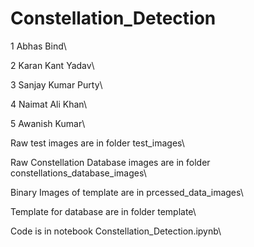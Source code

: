 # Constellation_Detection
1 Abhas Bind\

2 Karan Kant Yadav\

3 Sanjay Kumar Purty\

4 Naimat Ali Khan\

5 Awanish Kumar\

Raw test images are in folder test_images\\

Raw Constellation Database images are in folder constellations_database_images\\

Binary Images of template are in prcessed_data_images\\

Template for database are in folder template\\

Code is in notebook Constellation_Detection.ipynb\\
